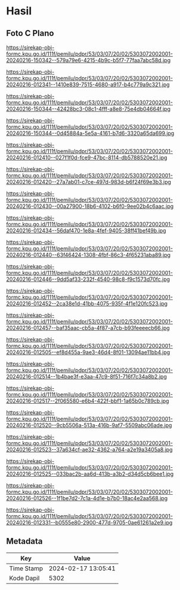 # Hasil

## Foto C Plano

https://sirekap-obj-formc.kpu.go.id/111f/pemilu/pdpr/53/03/07/20/02/5303072002001-20240216-150342--579a79e6-4215-4b9c-b5f7-77faa7abc58d.jpg

https://sirekap-obj-formc.kpu.go.id/111f/pemilu/pdpr/53/03/07/20/02/5303072002001-20240216-012341--1410e839-7515-4680-a917-b4c779a9c321.jpg

https://sirekap-obj-formc.kpu.go.id/111f/pemilu/pdpr/53/03/07/20/02/5303072002001-20240216-150344--42428bc3-08c1-4fff-a8e8-75e4db04664f.jpg

https://sirekap-obj-formc.kpu.go.id/111f/pemilu/pdpr/53/03/07/20/02/5303072002001-20240216-150344--0d45884a-5e5a-4161-b7d6-3320a65da699.jpg

https://sirekap-obj-formc.kpu.go.id/111f/pemilu/pdpr/53/03/07/20/02/5303072002001-20240216-012410--027f1f0d-fce9-47bc-8114-db5788520e21.jpg

https://sirekap-obj-formc.kpu.go.id/111f/pemilu/pdpr/53/03/07/20/02/5303072002001-20240216-012420--27a7ab01-c7ce-497d-983d-b6f24f69e3b3.jpg

https://sirekap-obj-formc.kpu.go.id/111f/pemilu/pdpr/53/03/07/20/02/5303072002001-20240216-012430--00a27900-18b6-4102-b6f0-9ee02b4c6aac.jpg

https://sirekap-obj-formc.kpu.go.id/111f/pemilu/pdpr/53/03/07/20/02/5303072002001-20240216-012434--56daf470-1e8a-4fef-9405-38ff41bef49b.jpg

https://sirekap-obj-formc.kpu.go.id/111f/pemilu/pdpr/53/03/07/20/02/5303072002001-20240216-012440--63f46424-1308-4fbf-86c3-4f65231aba89.jpg

https://sirekap-obj-formc.kpu.go.id/111f/pemilu/pdpr/53/03/07/20/02/5303072002001-20240216-012446--9dd5af33-232f-4540-98c8-f9c1573d70fc.jpg

https://sirekap-obj-formc.kpu.go.id/111f/pemilu/pdpr/53/03/07/20/02/5303072002001-20240216-012452--2ca38e1d-41bb-4075-935f-4f1e120fc523.jpg

https://sirekap-obj-formc.kpu.go.id/111f/pemilu/pdpr/53/03/07/20/02/5303072002001-20240216-012457--baf35aac-cb5a-4f87-a7cb-b93feeeecb66.jpg

https://sirekap-obj-formc.kpu.go.id/111f/pemilu/pdpr/53/03/07/20/02/5303072002001-20240216-012505--ef8d455a-9ae3-46d4-8f01-13094ae11bb4.jpg

https://sirekap-obj-formc.kpu.go.id/111f/pemilu/pdpr/53/03/07/20/02/5303072002001-20240216-012514--1b4bae3f-e3aa-47c9-8f51-716f7c34a8b2.jpg

https://sirekap-obj-formc.kpu.go.id/111f/pemilu/pdpr/53/03/07/20/02/5303072002001-20240216-012517--2f065580-e6b4-422f-bbf1-1a65b0c789cb.jpg

https://sirekap-obj-formc.kpu.go.id/111f/pemilu/pdpr/53/03/07/20/02/5303072002001-20240216-012520--9cb5506a-513a-416b-9af7-5509abc06ade.jpg

https://sirekap-obj-formc.kpu.go.id/111f/pemilu/pdpr/53/03/07/20/02/5303072002001-20240216-012523--37a634cf-ae32-4362-a764-a2e19a3405a8.jpg

https://sirekap-obj-formc.kpu.go.id/111f/pemilu/pdpr/53/03/07/20/02/5303072002001-20240216-012525--033bac2b-aa6d-413b-a3b2-d34d5cb6bee1.jpg

https://sirekap-obj-formc.kpu.go.id/111f/pemilu/pdpr/53/03/07/20/02/5303072002001-20240216-012526--1f1be7d2-7c1a-4d1e-b7b0-18ac4e2aa568.jpg

https://sirekap-obj-formc.kpu.go.id/111f/pemilu/pdpr/53/03/07/20/02/5303072002001-20240216-012331--b0555e80-2900-477d-9705-0ae61261a2e9.jpg


## Metadata

| Key        | Value               |
| ---------- | ------------------- |
| Time Stamp | 2024-02-17 13:05:41 |
| Kode Dapil | 5302                |



